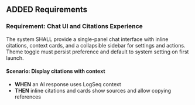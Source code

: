 ## ADDED Requirements
### Requirement: Chat UI and Citations Experience
The system SHALL provide a single-panel chat interface with inline citations, context cards, and a collapsible sidebar for settings and actions. Theme toggle must persist preference and default to system setting on first launch.

#### Scenario: Display citations with context
- **WHEN** an AI response uses LogSeq context
- **THEN** inline citations and cards show sources and allow copying references

